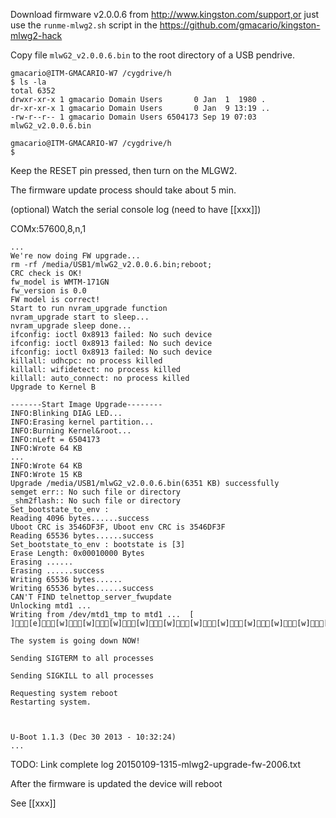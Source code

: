 Download firmware v2.0.0.6 from http://www.kingston.com/support,or just use the `runme-mlwg2.sh` script in the https://github.com/gmacario/kingston-mlwg2-hack

Copy file `mlwG2_v2.0.0.6.bin` to the root directory of a USB pendrive.

```
gmacario@ITM-GMACARIO-W7 /cygdrive/h
$ ls -la
total 6352
drwxr-xr-x 1 gmacario Domain Users       0 Jan  1  1980 .
dr-xr-xr-x 1 gmacario Domain Users       0 Jan  9 13:19 ..
-rw-r--r-- 1 gmacario Domain Users 6504173 Sep 19 07:03 mlwG2_v2.0.0.6.bin

gmacario@ITM-GMACARIO-W7 /cygdrive/h
$
```

Keep the RESET pin pressed, then turn on the MLGW2.

The firmware update process should take about 5 min.

(optional) Watch the serial console log (need to have [[xxx]])

COMx:57600,8,n,1

```
...
We're now doing FW upgrade...
rm -rf /media/USB1/mlwG2_v2.0.0.6.bin;reboot;
CRC check is OK!
fw_model is WMTM-171GN
fw_version is 0.0
FW model is correct!
Start to run nvram_upgrade function
nvram_upgrade start to sleep...
nvram_upgrade sleep done...
ifconfig: ioctl 0x8913 failed: No such device
ifconfig: ioctl 0x8913 failed: No such device
ifconfig: ioctl 0x8913 failed: No such device
killall: udhcpc: no process killed
killall: wifidetect: no process killed
killall: auto_connect: no process killed
Upgrade to Kernel B

-------Start Image Upgrade--------
INFO:Blinking DIAG LED...
INFO:Erasing kernel partition...
INFO:Burning Kernel&root...
INFO:nLeft = 6504173
INFO:Wrote 64 KB
...
INFO:Wrote 64 KB
INFO:Wrote 15 KB
Upgrade /media/USB1/mlwG2_v2.0.0.6.bin(6351 KB) successfully
semget err:: No such file or directory
_shm2flash:: No such file or directory
Set_bootstate_to_env : 
Reading 4096 bytes......success
Uboot CRC is 3546DF3F, Uboot env CRC is 3546DF3F
Reading 65536 bytes......success
Set_bootstate_to_env : bootstate is [3]
Erase Length: 0x00010000 Bytes
Erasing ......
Erasing ......success
Writing 65536 bytes......
Writing 65536 bytes......success
CAN'T FIND telnettop_server_fwupdate
Unlocking mtd1 ...
Writing from /dev/mtd1_tmp to mtd1 ...  [ ][e][w][w][w][w][w][w][w][w][w][w][w][w][w][w][w][w][w][w][w][w][w][w][w][w][w][w][w][w][w][w][w][w][w][w][w][w][w][w][w][w][w][w][w][w][w][w][w][w][w][w][w][w][w][w][w][w][w][w][w][w][w][w][w][w]

The system is going down NOW!

Sending SIGTERM to all processes

Sending SIGKILL to all processes

Requesting system reboot
Restarting system.



U-Boot 1.1.3 (Dec 30 2013 - 10:32:24)
...
```

TODO: Link complete log 20150109-1315-mlwg2-upgrade-fw-2006.txt

After the firmware is updated the device will reboot

See [[xxx]]

<!-- EOF -->
